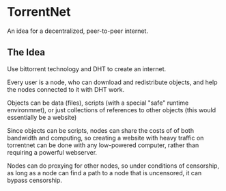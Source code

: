 TorrentNet
==========

An idea for a decentralized, peer-to-peer internet.

The Idea
--------
Use bittorrent technology and DHT to create an internet.

Every user is a node, who can download and redistribute objects, and help the nodes connected to it with DHT work.

Objects can be data (files), scripts (with a special "safe" runtime environmnet), or just collections of references
	to other objects (this would essentially be a website)

Since objects can be scripts, nodes can share the costs of of both bandwidth and computing, so creating a website with heavy traffic on
	torrentnet can be done with any low-powered computer, rather than requiring a powerful webserver.
	
Nodes can do proxying for other nodes, so under conditions of censorship, as long as a node can find a path to a node that is uncensored,
	it can bypass censorship.
